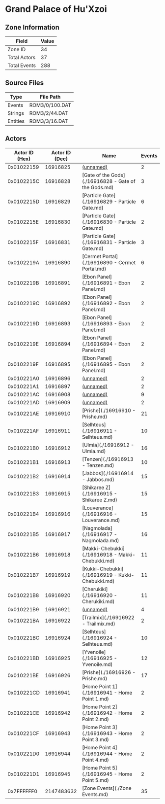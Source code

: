 # Grand Palace of Hu'Xzoi

## Zone Information

| Field        |   Value |
|--------------|---------|
| Zone ID      |      34 |
| Total Actors |      37 |
| Total Events |     288 |

## Source Files

| Type     | File Path      |
|----------|----------------|
| Events   | ROM3/0/100.DAT |
| Strings  | ROM3/2/44.DAT  |
| Entities | ROM3/3/16.DAT  |

## Actors

| Actor ID (Hex)   |   Actor ID (Dec) | Name                                                 |   Events |
|------------------|------------------|------------------------------------------------------|----------|
| 0x01022159       |         16916825 | [(unnamed)](./16916825.md)                           |        2 |
| 0x0102215C       |         16916828 | [Gate of the Gods](./16916828 - Gate of the Gods.md) |        3 |
| 0x0102215D       |         16916829 | [Particle Gate](./16916829 - Particle Gate.md)       |        6 |
| 0x0102215E       |         16916830 | [Particle Gate](./16916830 - Particle Gate.md)       |        2 |
| 0x0102215F       |         16916831 | [Particle Gate](./16916831 - Particle Gate.md)       |        3 |
| 0x0102219A       |         16916890 | [Cermet Portal](./16916890 - Cermet Portal.md)       |        6 |
| 0x0102219B       |         16916891 | [Ebon Panel](./16916891 - Ebon Panel.md)             |        2 |
| 0x0102219C       |         16916892 | [Ebon Panel](./16916892 - Ebon Panel.md)             |        2 |
| 0x0102219D       |         16916893 | [Ebon Panel](./16916893 - Ebon Panel.md)             |        2 |
| 0x0102219E       |         16916894 | [Ebon Panel](./16916894 - Ebon Panel.md)             |        2 |
| 0x0102219F       |         16916895 | [Ebon Panel](./16916895 - Ebon Panel.md)             |        2 |
| 0x010221A0       |         16916896 | [(unnamed)](./16916896.md)                           |        2 |
| 0x010221A1       |         16916897 | [(unnamed)](./16916897.md)                           |        2 |
| 0x010221AC       |         16916908 | [(unnamed)](./16916908.md)                           |        9 |
| 0x010221AD       |         16916909 | [(unnamed)](./16916909.md)                           |        2 |
| 0x010221AE       |         16916910 | [Prishe](./16916910 - Prishe.md)                     |       21 |
| 0x010221AF       |         16916911 | [Selhteus](./16916911 - Selhteus.md)                 |       10 |
| 0x010221B0       |         16916912 | [Ulmia](./16916912 - Ulmia.md)                       |       16 |
| 0x010221B1       |         16916913 | [Tenzen](./16916913 - Tenzen.md)                     |       10 |
| 0x010221B2       |         16916914 | [Jabbos](./16916914 - Jabbos.md)                     |       15 |
| 0x010221B3       |         16916915 | [Shikaree Z](./16916915 - Shikaree Z.md)             |       15 |
| 0x010221B4       |         16916916 | [Louverance](./16916916 - Louverance.md)             |       15 |
| 0x010221B5       |         16916917 | [Nagmolada](./16916917 - Nagmolada.md)               |       16 |
| 0x010221B6       |         16916918 | [Makki-Chebukki](./16916918 - Makki-Chebukki.md)     |       11 |
| 0x010221B7       |         16916919 | [Kukki-Chebukki](./16916919 - Kukki-Chebukki.md)     |       11 |
| 0x010221B8       |         16916920 | [Cherukiki](./16916920 - Cherukiki.md)               |       11 |
| 0x010221B9       |         16916921 | [(unnamed)](./16916921.md)                           |        4 |
| 0x010221BA       |         16916922 | [Trailmix](./16916922 - Trailmix.md)                 |        2 |
| 0x010221BC       |         16916924 | [Selhteus](./16916924 - Selhteus.md)                 |       10 |
| 0x010221BD       |         16916925 | [Yvenoile](./16916925 - Yvenoile.md)                 |       12 |
| 0x010221BE       |         16916926 | [Prishe](./16916926 - Prishe.md)                     |       17 |
| 0x010221CD       |         16916941 | [Home Point 1](./16916941 - Home Point 1.md)         |        2 |
| 0x010221CE       |         16916942 | [Home Point 2](./16916942 - Home Point 2.md)         |        2 |
| 0x010221CF       |         16916943 | [Home Point 3](./16916943 - Home Point 3.md)         |        2 |
| 0x010221D0       |         16916944 | [Home Point 4](./16916944 - Home Point 4.md)         |        2 |
| 0x010221D1       |         16916945 | [Home Point 5](./16916945 - Home Point 5.md)         |        2 |
| 0x7FFFFFF0       |       2147483632 | [Zone Events](./Zone Events.md)                      |       35 |